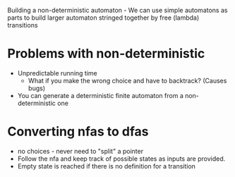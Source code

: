 Building a non-deterministic automaton
	- We can use simple automatons as parts to build larger automaton stringed together by free (lambda) transitions

# Problems with non-deterministic
- Unpredictable running time
	- What if you make the wrong choice and have to backtrack? (Causes bugs)
 - You can generate a deterministic finite automaton from a non-deterministic one

# Converting nfas to dfas
- no choices - never need to "split" a pointer
- Follow the nfa and keep track of possible states as inputs are provided.
- Empty state is reached if there is no definition for a transition